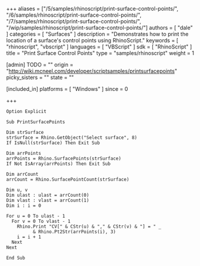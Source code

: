 +++
aliases = ["/5/samples/rhinoscript/print-surface-control-points/", "/6/samples/rhinoscript/print-surface-control-points/", "/7/samples/rhinoscript/print-surface-control-points/", "/wip/samples/rhinoscript/print-surface-control-points/"]
authors = [ "dale" ]
categories = [ "Surfaces" ]
description = "Demonstrates how to print the location of a surface's control points using RhinoScript."
keywords = [ "rhinoscript", "vbscript" ]
languages = [ "VBScript" ]
sdk = [ "RhinoScript" ]
title = "Print Surface Control Points"
type = "samples/rhinoscript"
weight = 1

[admin]
TODO = ""
origin = "http://wiki.mcneel.com/developer/scriptsamples/printsurfacepoints"
picky_sisters = ""
state = ""

[included_in]
platforms = [ "Windows" ]
since = 0

+++

```vbnet
Option Explicit

Sub PrintSurfacePoints

Dim strSurface
strSurface = Rhino.GetObject("Select surface", 8)
If IsNull(strSurface) Then Exit Sub  

Dim arrPoints
arrPoints = Rhino.SurfacePoints(strSurface)
If Not IsArray(arrPoints) Then Exit Sub

Dim arrCount
arrCount = Rhino.SurfacePointCount(strSurface)

Dim u, v
Dim ulast : ulast = arrCount(0)
Dim vlast : vlast = arrCount(1)
Dim i : i = 0

For u = 0 To ulast - 1
  For v = 0 To vlast - 1
    Rhino.Print "CV[" & CStr(u) & "," & CStr(v) & "] = " _
          & Rhino.Pt2Str(arrPoints(i), 3)
    i = i + 1
  Next
Next

End Sub
```
